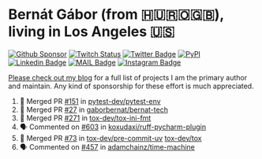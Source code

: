 # Bernát Gábor (from 🇭🇺🇷🇴🇬🇧), living in Los Angeles 🇺🇸

[![Github Sponsor](https://img.shields.io/static/v1?label=Sponsor&message=%E2%9D%A4&logo=GitHub&link=https://github.com/sponsors/gaborbernat&style=flat-square)](https://github.com/sponsors/gaborbernat)
[![Twitch Status](https://img.shields.io/twitch/status/gaborbernat?style=flat-square)](https://www.twitch.tv/gaborbernat)
[![Twitter Badge](https://img.shields.io/badge/-@gjbernat-1ca0f1?style=flat-square&labelColor=1ca0f1&logo=twitter&logoColor=white&link=https://twitter.com/gjbernat)](https://twitter.com/gjbernat)
[![PyPI](https://img.shields.io/badge/-gaborbernat-0073b7?style=flat-square&logo=Python&logoColor=white&link=https://pypi.org/user/gaborbernat/)](https://pypi.org/user/gaborbernat/)
[![Linkedin Badge](https://img.shields.io/badge/-gaborbernat-blue?style=flat-square&logo=Linkedin&logoColor=white&link=https://www.linkedin.com/in/gaborbernat/)](https://www.linkedin.com/in/gaborbernat/)
[![MAIL Badge](https://img.shields.io/badge/-gaborjbernat@gmail.com-c14438?style=flat-square&logo=Gmail&logoColor=white&link=mailto:gaborjbernat@gmail.com)](mailto:gaborjbernat@gmail.com)
[![Instagram Badge](https://img.shields.io/badge/-@gabor__bernat-845EC2?style=flat-square&labelColor=white&logo=Instagram&link=https://instagram.com/gabor_bernat/)](https://instagram.com/gabor_bernat)

[Please check out my blog](https://bernat.tech/about/) for a full list of projects I am the primary author and maintain.
Any kind of sponsorship for these effort is much appreciated.

<!--START_SECTION:activity-->

1. 🎉 Merged PR [#151](https://github.com/pytest-dev/pytest-env/pull/151) in [pytest-dev/pytest-env](https://github.com/pytest-dev/pytest-env)
2. 🎉 Merged PR [#27](https://github.com/gaborbernat/bernat-tech/pull/27) in [gaborbernat/bernat-tech](https://github.com/gaborbernat/bernat-tech)
3. 🎉 Merged PR [#271](https://github.com/tox-dev/tox-ini-fmt/pull/271) in [tox-dev/tox-ini-fmt](https://github.com/tox-dev/tox-ini-fmt)
4. 🗣 Commented on [#603](https://github.com/koxudaxi/ruff-pycharm-plugin/issues/603#issuecomment-3160992381) in [koxudaxi/ruff-pycharm-plugin](https://github.com/koxudaxi/ruff-pycharm-plugin)
5. 🎉 Merged PR [#73](https://github.com/tox-dev/pre-commit-uv/pull/73) in [tox-dev/pre-commit-uv](https://github.com/tox-dev/pre-commit-uv)
   [tox-dev/tox](https://github.com/tox-dev/tox)
5. 🗣 Commented on [#457](https://github.com/adamchainz/time-machine/pull/457#issuecomment-2197730644) in
[adamchainz/time-machine](https://github.com/adamchainz/time-machine)
<!--END_SECTION:activity-->
